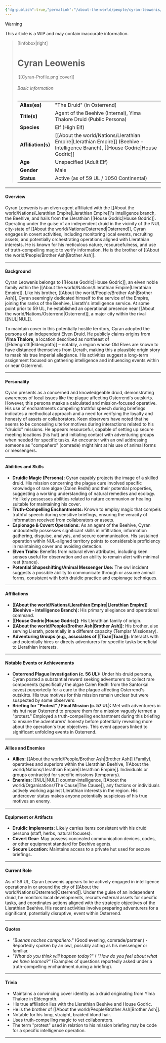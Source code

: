 ```yaml
---
{"dg-publish":true,"permalink":"/about-the-world/people/cyran-leowenis/","tags":["character","npc","llerathian_empire","beehive","elf"]}
---
```


> [!warning]
> This article is a WIP and may contain inaccurate information.

> [!infobox|right]
> # Cyran Leowenis
> ![[Cyran-Profile.png\|cover]]
> <!-- Placeholder image -->
> ###### Basic information
> |                       |                                                                              |
> | :-------------------- | :--------------------------------------------------------------------------- |
> | **Alias(es)**         | "The Druid" (in Osterrend)                                                   |
> | **Title(s)**          | Agent of the Beehive (Internal), Ylma Thalore Druid (Public Persona)                      |
> | **Species**           | Elf (High Elf)                                                               |
> | **Affiliation(s)**    | [[About the world/Nations/Llerathian Empire\|Llerathian Empire]] (Beehive - Intelligence Branch), [[House Godric\|House Godric]]        |
> | **Age**               | Unspecified (Adult Elf)                                                      |
> | **Gender**            | Male                                                                         |
> | **Status**            | Active (as of 59 UL / 1050 Continental)                                      |

---

#### Overview

Cyran Leowenis is an elven agent affiliated with the [[About the world/Nations/Llerathian Empire\|Llerathian Empire]]'s intelligence branch, the Beehive, and hails from the Llerathian [[House Godric\|House Godric]]. Operating under the guise of an independent druid in the vicinity of the NUL city-state of [[About the world/Nations/Osterrend\|Osterrend]], Cyran engages in covert activities, including monitoring local events, recruiting assets, and potentially orchestrating operations aligned with Llerathian interests. He is known for his meticulous nature, resourcefulness, and use of truth-compelling magic to verify information. He is the brother of [[About the world/People/Brother Ash\|Brother Ash]].

---

#### Background

Cyran Leowenis belongs to [[House Godric\|House Godric]], an elven noble family within the [[About the world/Nations/Llerathian Empire\|Llerathian Empire]]. Like his brother, [[About the world/People/Brother Ash\|Brother Ash]], Cyran seemingly dedicated himself to the service of the Empire, joining the ranks of the Beehive, Llerath's intelligence service. At some point prior to 59 UL, he established an operational presence near [[About the world/Nations/Osterrend\|Osterrend]], a major city within the rival [[NUL\|NUL]].

To maintain cover in this potentially hostile territory, Cyran adopted the persona of an independent Elven Druid. He publicly claims origins from **Ylma Thalore**, a location described as northeast of [[Eldengroth\|Eldengroth]] – notably, a region whose Old Elves are known to have distanced themselves from Llerath, making this a plausible origin story to mask his true Imperial allegiance. His activities suggest a long-term assignment focused on gathering intelligence and influencing events within or near Osterrend.

---

#### Personality

Cyran presents as a concerned and knowledgeable druid, demonstrating awareness of local issues like the plague affecting Osterrend's outskirts. However, this persona masks a calculated and mission-focused operative. His use of enchantments compelling truthful speech during briefings indicates a methodical approach and a need for verifying the loyalty and honesty of assets or collaborators. Keen observers have noted that he seems to be concealing ulterior motives during interactions related to his "druidic" missions. He appears resourceful, capable of setting up secure meeting locations (his hut) and initiating contact with adventuring groups when needed for specific tasks. An encounter with an owl addressing someone as "compañero" (comrade) might hint at his use of animal forms or messengers.

---

#### Abilities and Skills

*   **Druidic Magic (Persona):** Cyran capably projects the image of a skilled druid. His mission concerning the plague cure involved specific knowledge of rare algae (Calen Redhi) and their potential properties, suggesting a working understanding of natural remedies and ecology. He likely possesses abilities related to nature communion or healing suitable for maintaining his cover.
*   **Truth-Compelling Enchantments:** Known to employ magic that compels truthful speech during sensitive briefings, ensuring the veracity of information received from collaborators or assets.
*   **Espionage & Covert Operations:** As an agent of the Beehive, Cyran undoubtedly possesses significant skills in infiltration, information gathering, disguise, analysis, and secure communication. His sustained operation within NUL-aligned territory points to considerable proficiency in maintaining cover and avoiding detection.
*   **Elven Traits:** Benefits from natural elven attributes, including keen senses useful for observation and an ability to remain alert with minimal rest (trance).
*   **Potential Shapeshifting/Animal Messenger Use:** The owl incident suggests a possible ability to communicate through or assume animal forms, consistent with both druidic practice and espionage techniques.

---

#### Affiliations

*   **[[About the world/Nations/Llerathian Empire\|Llerathian Empire]] (Beehive - Intelligence Branch):** His primary allegiance and operational command.
*   **[[House Godric\|House Godric]]:** His Llerathian family of origin.
*   **[[About the world/People/Brother Ash\|Brother Ash]]:** His brother, also serving Llerath, potentially in a different capacity (Templar Missionary).
*   **Adventuring Groups (e.g., associates of [[Toan\|Toan]]):** Interacts with and potentially hires or directs adventurers for specific tasks beneficial to Llerathian interests.

---

#### Notable Events or Achievements

*   **Osterrend Plague Investigation (c. 56 UL):** Under his druid persona, Cyran posted a substantial reward seeking adventurers to collect rare components (specifically the algae Calen Redhi from the Santorkai caves) purportedly for a cure to the plague affecting Osterrend's outskirts. His true motives for this mission remain unclear but were suspected by some observers.
*   **Briefing for "Protest" / Final Mission (c. 57 UL):** Met with adventurers in his hut near Osterrend to prepare them for a mission vaguely termed a "protest." Employed a truth-compelling enchantment during this briefing to ensure the adventurers' honesty before potentially revealing more about the operation's true objectives. This event appears linked to significant unfolding events in Osterrend.

---

#### Allies and Enemies

*   **Allies:** [[About the world/People/Brother Ash\|Brother Ash]] (Family), operatives and superiors within the Llerathian Beehive, [[About the world/Nations/Llerathian Empire\|Llerathian Empire]]. Individuals or groups contracted for specific missions (temporary).
*   **Enemies:** [[NUL\|NUL]] counter-intelligence, [[About the world/Organisations/The Cause\|The Cause]], any factions or individuals actively working against Llerathian interests in the region. His undercover status makes anyone potentially suspicious of his true motives an enemy.

---

#### Equipment or Artifacts

*   **Druidic Implements:** Likely carries items consistent with his druid persona (staff, herbs, natural focuses).
*   **Covert Gear:** May possess concealed communication devices, codes, or other equipment standard for Beehive agents.
*   **Secure Location:** Maintains access to a private hut used for secure briefings.

---

#### Current Role

As of 59 UL, Cyran Leowenis appears to be actively engaged in intelligence operations in or around the city of [[About the world/Nations/Osterrend\|Osterrend]]. Under the guise of an independent druid, he monitors local developments, recruits external assets for specific tasks, and coordinates actions aligned with the strategic objectives of the Llerathian Beehive. His recent activities involve preparing adventurers for a significant, potentially disruptive, event within Osterrend.

---

#### Quotes

*   *"Buenas noches compañero."* (Good evening, comrade/partner.) - Reportedly spoken by an owl, possibly acting as his messenger or familiar.
*   *"What do you think will happen today?"* / *"How do you feel about what we have learned?"* (Examples of questions reportedly asked under a truth-compelling enchantment during a briefing).

---

#### Trivia

*   Maintains a convincing cover identity as a druid originating from Ylma Thalore in Eldengroth.
*   His true affiliation lies with the Llerathian Beehive and House Godric.
*   He is the brother of [[About the world/People/Brother Ash\|Brother Ash]].
*   Notable for his long, straight, braided blond hair.
*   Uses truth-compelling magic to vet collaborators.
*   The term "protest" used in relation to his mission briefing may be code for a specific intelligence operation.

---